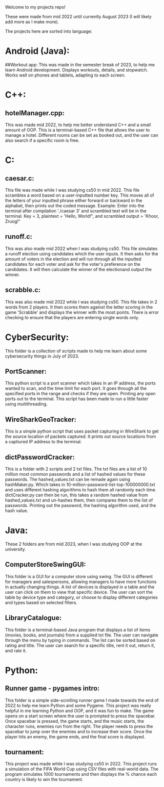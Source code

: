 Welcome to my projects repo!

These were made from mid 2022 until currently August 2023 (I will likely add more as I make more).

The projects here are sorted into language:


# Android (Java):

##Workout app:
This was made in the semester break of 2023, to help me learn Android development.
Displays workouts, details, and stopwatch.
Works well on phones and tablets, adapting to each screen.


# C++:

## hotelManager.cpp:
This was made mid 2022, to help me better understand C++ and a small amount of OOP.
This is a terminal-based C++ file that allows the user to manage a hotel.
Different rooms can be set as booked out, and the user can also search if a specific room is free.


# C:
## caesar.c:
This file was made while I was studying cs50 in mid 2022.
This file scrambles a word based on a user-inputted number key.
This moves all of the letters of your inputted phrase either forward or backward in the alphabet,
then prints out the coded message.
Example:
Enter into the terminal after compilation './caesar 3' and scrambled text will be in the terminal.
Key = 3, plaintext = 'Hello, World!", and scrambled output = 'Khoor, Zruog!"

## runoff.c:
This was also made mid 2022 when I was studying cs50.
This file simulates a runoff election using candidates which the user inputs. It then asks for the amount
of voters in the election and will run through all the inputted candidates for each voter and ask for the
voter's preference on the candidates. It will then calculate the winner of the electionand output the winner.

## scrabble.c:
This was also made mid 2022 while I was studying cs50.
This file takes in 2 words from 2 players. It then scores them against the letter scoring in the game 'Scrabble'
and displays the winner with the most points.
There is error checking to ensure that the players are entering single words only.


# CyberSecurity:
This folder is a collection of scripts made to help me learn about some cybersecurity things in July of 2023.

## PortScanner:
This python script is a port scanner which takes in an IP address, the ports wanted to scan, and the time limit for each port.
It goes through all the specified ports in the range and checks if they are open. Printing any open ports out to the terminal.
This script has been made to run a little faster using multithreading.

## WireSharkGeoTracker:
This is a simple python script that uses packet capturing in WireShark to get the source location of packets captured.
It prints out source locations from a captiured IP address to the terminal.

## dictPasswordCracker:
This is a folder with 2 scripts and 2 txt files.
The txt files are a list of 10 million most common passwords and a list of hashed values for these passwords.
The hashed_values.txt can be remade again using hashMaker.py. Which takes in 10-million-password-list-top-100000000.txt and
uses different hashing algorithms to hash them all randomly each time.
dictCracker.py can then be run, this takes a random hashed value from hashed_values.txt and un-hashes them,
then compares them to the list of passwords. Printing out the password, the hashing algorithm used, and the hash value.


# Java:
These 2 folders are from mid 2023, when I was studying OOP at the university.

## ComputerStoreSwingGUI:
This folder is a GUI for a computer store using swing.
The GUI is different for managers and salespersons, allowing managers to have more functions in actually changing things.
A list of devices is displayed in a table and the user can click on them to view that specific device.
The user can sort the table by device type and category, or choose to display different categories and types based on selected filters.

## LibraryCatalogue:
This folder is a terminal-based Java program that displays a list of items (movies, books, and journals) from a supplied txt file.
The user can navigate through the menu by typing in commands. The list can be sorted based on rating and title.
The user can search for a specific title, rent it out, return it, and rate it.


# Python:

## Runner game - pygames intro:
This folder is a simple side-scrolling runner game I made towards the end of 2022 to help me learn Python and some Pygame.
This project was really helpful in me learning Python and OOP, and it was fun to make.
The game opens on a start screen where the user is prompted to press the spacebar.
Once spacebar is pressed, the game starts, and the music starts, the character runs, enemies run from the right.
The player needs to press the spacebar to jump over the enemies and to increase their score.
Once the player hits an enemy, the game ends, and the final score is displayed.

## tournament:
  This project was made while I was studying cs50 in 2022.
  This project runs a simulation of the FIFA World Cup using CSV files with real-world data.
  The program simulates 1000 tournaments and then displays the % chance each country is likely to win the tournament.

